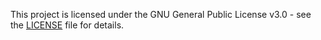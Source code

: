 This project is licensed under the GNU General Public License v3.0 - see the 
[LICENSE](LICENSE) file for details.
